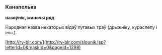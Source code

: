 ### Канапелька
**назоўнік, жаночы род**

Народная назва некаторых відаў лугавых траў (дрыжніку, кураслепу і інш.).

<a rel="author">[http://rv-blr.com/](http://rv-blr.com/slounik.jsp?letterId=0&maskId=0&pageId=1298)</a>
